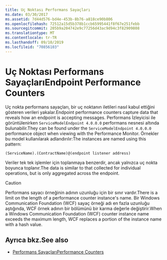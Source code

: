 ```yaml
---
title: Uç Noktası Performans Sayaçları
ms.date: 03/30/2017
ms.assetid: 7d44d576-bd4e-453b-8b76-a818ce90b806
ms.openlocfilehash: 72512a15d5b378b1ccb65995441f8f67e251febb
ms.sourcegitcommit: 205b9a204742e9c77256d43ac9d94c3f82909808
ms.translationtype: MT
ms.contentlocale: tr-TR
ms.lasthandoff: 09/10/2019
ms.locfileid: "70856103"
---
```

# <a name="endpoint-performance-counters"></a><span data-ttu-id="8ce2a-102">Uç Noktası Performans Sayaçları</span><span class="sxs-lookup"><span data-stu-id="8ce2a-102">Endpoint Performance Counters</span></span>
<span data-ttu-id="8ce2a-103">Uç nokta performans sayaçları, bir uç noktanın iletileri nasıl kabul ettiğini gösteren verileri yakalar.</span><span class="sxs-lookup"><span data-stu-id="8ce2a-103">Endpoint performance counters capture data that reveals how an endpoint is accepting messages.</span></span> <span data-ttu-id="8ce2a-104">Performans İzleyicisi ile görüntülenirken `ServiceModelEndpoint 4.0.0.0` performans nesnesi altında bulunabilir.</span><span class="sxs-lookup"><span data-stu-id="8ce2a-104">They can be found under the `ServiceModelEndpoint 4.0.0.0` performance object when viewing with the Performance Monitor.</span></span> <span data-ttu-id="8ce2a-105">Örnekler bu model kullanılarak adlandırılır:</span><span class="sxs-lookup"><span data-stu-id="8ce2a-105">The instances are named using this pattern:</span></span>  
  
`(ServiceName).(ContractName)@(endpoint listener address)`  
  
 <span data-ttu-id="8ce2a-106">Veriler tek tek işlemler için toplanmaya benzerdir, ancak yalnızca uç nokta boyunca toplanır.</span><span class="sxs-lookup"><span data-stu-id="8ce2a-106">The data is similar to that collected for individual operations, but is only aggregated across the endpoint.</span></span>  
  
> [!CAUTION]
> <span data-ttu-id="8ce2a-107">Performans sayacı örneğinin adının uzunluğu için bir sınır vardır.</span><span class="sxs-lookup"><span data-stu-id="8ce2a-107">There is a limit on the length of a performance counter instance's name.</span></span> <span data-ttu-id="8ce2a-108">Bir Windows Communication Foundation (WCF) sayaç örneği adı en fazla uzunluğu aştığında, WCF örnek adının bir bölümünü bir karma değerle değiştirir.</span><span class="sxs-lookup"><span data-stu-id="8ce2a-108">When a Windows Communication Foundation (WCF) counter instance name exceeds the maximum length, WCF replaces a portion of the instance name with a hash value.</span></span>  
  
## <a name="see-also"></a><span data-ttu-id="8ce2a-109">Ayrıca bkz.</span><span class="sxs-lookup"><span data-stu-id="8ce2a-109">See also</span></span>

- [<span data-ttu-id="8ce2a-110">Performans Sayaçları</span><span class="sxs-lookup"><span data-stu-id="8ce2a-110">Performance Counters</span></span>](../../../../../docs/framework/wcf/diagnostics/performance-counters/index.md)
